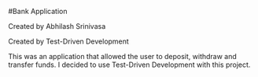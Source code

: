 #Bank Application

Created by Abhilash Srinivasa

Created by Test-Driven Development

This was an application that allowed the user to deposit, withdraw and transfer funds. I decided to use Test-Driven Development with this project.
